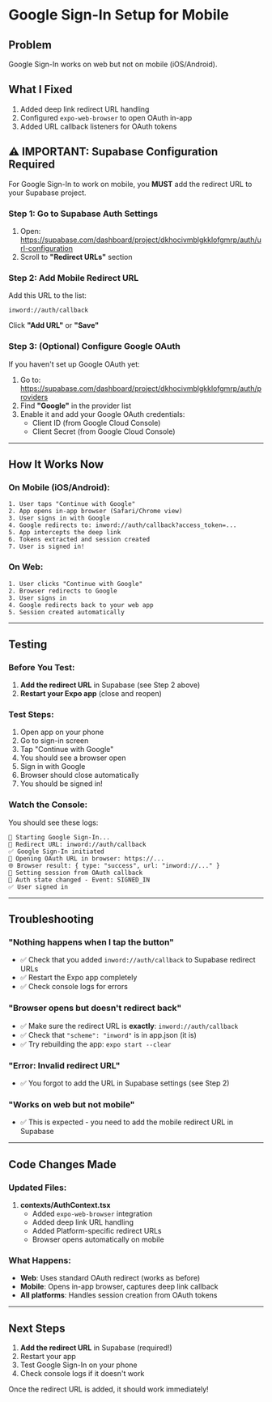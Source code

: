# Google Sign-In Setup for Mobile

## Problem
Google Sign-In works on web but not on mobile (iOS/Android).

## What I Fixed
1. Added deep link redirect URL handling
2. Configured `expo-web-browser` to open OAuth in-app
3. Added URL callback listeners for OAuth tokens

## ⚠️ IMPORTANT: Supabase Configuration Required

For Google Sign-In to work on mobile, you **MUST** add the redirect URL to your Supabase project.

### Step 1: Go to Supabase Auth Settings

1. Open: https://supabase.com/dashboard/project/dkhocivmblgkklofgmrp/auth/url-configuration
2. Scroll to **"Redirect URLs"** section

### Step 2: Add Mobile Redirect URL

Add this URL to the list:
```
inword://auth/callback
```

Click **"Add URL"** or **"Save"**

### Step 3: (Optional) Configure Google OAuth

If you haven't set up Google OAuth yet:

1. Go to: https://supabase.com/dashboard/project/dkhocivmblgkklofgmrp/auth/providers
2. Find **"Google"** in the provider list
3. Enable it and add your Google OAuth credentials:
   - Client ID (from Google Cloud Console)
   - Client Secret (from Google Cloud Console)

---

## How It Works Now

### On Mobile (iOS/Android):
```
1. User taps "Continue with Google"
2. App opens in-app browser (Safari/Chrome view)
3. User signs in with Google
4. Google redirects to: inword://auth/callback?access_token=...
5. App intercepts the deep link
6. Tokens extracted and session created
7. User is signed in!
```

### On Web:
```
1. User clicks "Continue with Google"
2. Browser redirects to Google
3. User signs in
4. Google redirects back to your web app
5. Session created automatically
```

---

## Testing

### Before You Test:
1. **Add the redirect URL** in Supabase (see Step 2 above)
2. **Restart your Expo app** (close and reopen)

### Test Steps:
1. Open app on your phone
2. Go to sign-in screen
3. Tap "Continue with Google"
4. You should see a browser open
5. Sign in with Google
6. Browser should close automatically
7. You should be signed in!

### Watch the Console:
You should see these logs:
```
🔐 Starting Google Sign-In...
🔗 Redirect URL: inword://auth/callback
✅ Google Sign-In initiated
📱 Opening OAuth URL in browser: https://...
🌐 Browser result: { type: "success", url: "inword://..." }
🔐 Setting session from OAuth callback
🔐 Auth state changed - Event: SIGNED_IN
✅ User signed in
```

---

## Troubleshooting

### "Nothing happens when I tap the button"
- ✅ Check that you added `inword://auth/callback` to Supabase redirect URLs
- ✅ Restart the Expo app completely
- ✅ Check console logs for errors

### "Browser opens but doesn't redirect back"
- ✅ Make sure the redirect URL is **exactly**: `inword://auth/callback`
- ✅ Check that `"scheme": "inword"` is in app.json (it is)
- ✅ Try rebuilding the app: `expo start --clear`

### "Error: Invalid redirect URL"
- ✅ You forgot to add the URL in Supabase settings (see Step 2)

### "Works on web but not mobile"
- ✅ This is expected - you need to add the mobile redirect URL in Supabase

---

## Code Changes Made

### Updated Files:
1. **contexts/AuthContext.tsx**
   - Added `expo-web-browser` integration
   - Added deep link URL handling
   - Added Platform-specific redirect URLs
   - Browser opens automatically on mobile

### What Happens:
- **Web**: Uses standard OAuth redirect (works as before)
- **Mobile**: Opens in-app browser, captures deep link callback
- **All platforms**: Handles session creation from OAuth tokens

---

## Next Steps

1. **Add the redirect URL** in Supabase (required!)
2. Restart your app
3. Test Google Sign-In on your phone
4. Check console logs if it doesn't work

Once the redirect URL is added, it should work immediately!
